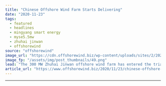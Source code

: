```yaml
---
title: "Chinese Offshore Wind Farm Starts Delivering"
date: "2020-11-23"
tags: 
  - featured
  - headlines
  - mingyang smart energy
  - myse5.5mw
  - zhuhai jinwan
  - offshorewind
source: "offshorewind"
image_url: "https://cdn.offshorewind.biz/wp-content/uploads/sites/2/2020/11/23140247/Chinese-Offshore-Wind-farm-Starts-Delivering.png"
image_fp: "/assets/img/post_thumbnails/49.png"
lead: "The 300 MW Zhuhai Jinwan offshore wind farm has entered the trial operation stage"
article_url: "https://www.offshorewind.biz/2020/11/23/chinese-offshore-wind-farm-starts-delivering/"
---
```


---
